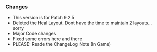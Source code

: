 ### Changes ###

  * This version is for Patch 9.2.5
  * Deleted the Heal Layout. Dont have the time to maintain 2 layouts... sorry
  * Major Code changes
  * Fixed some errors here and there
  * PLEASE: Reade the ChangeLog Note (In Game)
